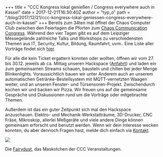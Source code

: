 +++
title = "CCC Kongress lokal genießen / Congress everywhere auch in Kassel"
date = 2017-12-21T16:30:40Z
author = "typ_o"
path = "/blog/2017/12/21/ccc-kongress-lokal-geniessen-congress-everywhere-auch-in-kassel"
+++
Bereits zum 34ten mal öffnet der Chaos Computer Club zwischen den
Feiertagen die Pforten zum [Chaos Communication
Congress](https://de.wikipedia.org/wiki/Chaos_Communication_Congress).
Während den vier Tagen gibt es auf dem Leipziger Messegelände
zahlreiche Talks und Workshops zu verschiedensten Themen aus IT,
Security, Kultur, Bildung, Raumfahrt, uvm.. Eine Liste aller Vorträge
findet sich
[hier](https://events.ccc.de/congress/2017/Fahrplan/index.html).

Für alle die kein Ticket ergattern konnten oder wollten, öffnen wir vom
27. bis 30.12. jeweils ab ca. Mittag unseren Hackspace
([Anfahrt](https://flipdot.org/wiki/Kontakt)) und laden ein zum
gemeinsamen Streams schauen, bausteln und chillen bei jeder Menge
Blinkenlights. Voraussichtlich bauen wir unter Anderem auch an unserem
automatischen Getränke-Bestellsystem mit MQTT-vernetzten Waagen weiter,
und an unseren Fenster- und Türsensoren-Projekt. Zwischendurch kochen
wir und backen wir Pizza. Wir freuen uns auf die gemeinsame Gespräche
und Diskussionen rund um die Vorträge oder mitgebrachte Themen.

Außerdem ist das ein guter Zeitpunkt sich mal den Hackspace anzuschauen.
Elektro- und Mechanik-Werkstatträume, 3D-Drucker, CNC Fräse, Mikroskop,
allerlei Meßgeräte und viele andere Dinge können gemeinsam erforscht und
benutzt werden. Wenn wir dein Interesse wecken konnten, du aber dennoch
Fragen hast, melde dich einfach via
[Kontakt](https://flipdot.org/wiki/Kontakt).

[![](https://flipdot.org/blog/uploads/Bildschirmfotovom2017-12-21174213.serendipityThumb.png)](https://flipdot.org/blog/uploads/Bildschirmfotovom2017-12-21174213.png)

Die
[Fairydust](https://www.heise.de/newsticker/meldung/34C3-Der-Chaos-Communication-Congress-geht-nach-Leipzig-3713516.html),
das Maskotchen der CCC Veranstaltungen.
